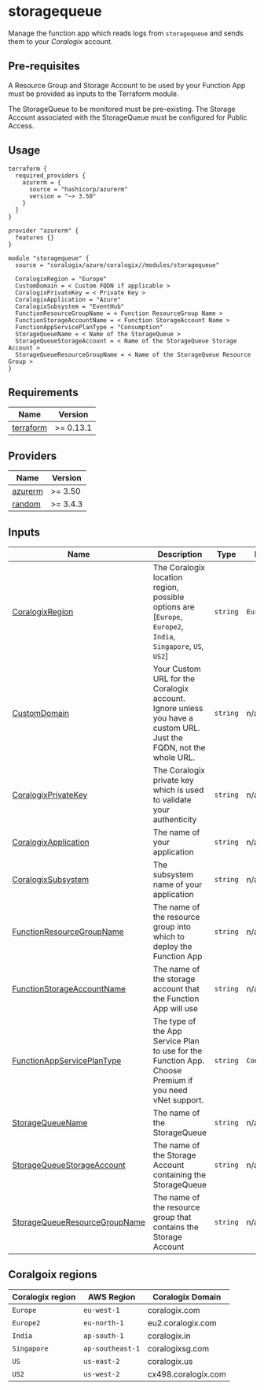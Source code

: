 # storagequeue

Manage the function app which reads logs from `storagequeue` and sends them to your *Coralogix* account.

## Pre-requisites

A Resource Group and Storage Account to be used by your Function App must be provided as inputs to the Terraform module.

The StorageQueue to be monitored must be pre-existing. The Storage Account associated with the StorageQueue must be configured for Public Access.

## Usage

```hcl
terraform {
  required_providers {
    azurerm = {
      source = "hashicorp/azurerm"
      version = "~> 3.50"
    }
  }
}

provider "azurerm" {
  features {}
}

module "storagequeue" {
  source = "coralogix/azure/coralogix//modules/storagequeue"

  CoralogixRegion = "Europe"
  CustomDomain = < Custom FQDN if applicable >
  CoralogixPrivateKey = < Private Key >
  CoralogixApplication = "Azure"
  CoralogixSubsystem = "EventHub"
  FunctionResourceGroupName = < Function ResourceGroup Name >
  FunctionStorageAccountName = < Function StorageAccount Name >
  FunctionAppServicePlanType = "Consumption"
  StorageQueueName = < Name of the StorageQueue >
  StorageQueueStorageAccount = < Name of the StorageQueue Storage Account >
  StorageQueueResourceGroupName = < Name of the StorageQueue Resource Group >
}
```

## Requirements

| Name | Version |
|------|---------|
| <a name="requirement_terraform"></a> [terraform](#requirement\_terraform) | >= 0.13.1 |

## Providers

| Name | Version |
|------|---------|
| <a name="provider_azurerm"></a> [azurerm](#provider\_azurerm) | >= 3.50 |
| <a name="provider_random"></a> [random](#provider\_random) | >= 3.4.3 |

## Inputs

| Name | Description | Type | Default | Required |
|------|-------------|------|---------|:--------:|
| <a name="input_CoralogixRegion"></a> [CoralogixRegion](#input\_CoralogixRegion) | The Coralogix location region, possible options are [`Europe`, `Europe2`, `India`, `Singapore`, `US`, `US2`] | `string` | `Europe` | no |
| <a name="input_CustomDomain"></a> [CustomDomain](#input\_CustomDomain) | Your Custom URL for the Coralogix account. Ignore unless you have a custom URL. Just the FQDN, not the whole URL. | `string` | n/a | no |
| <a name="input_CoralogixPrivateKey"></a> [CoralogixPrivateKey](#input\_CoralogixPrivateKey) | The Coralogix private key which is used to validate your authenticity | `string` | n/a | yes |
| <a name="input_CoralogixApplication"></a> [CoralogixApplication](#input\_CoralogixApplication) | The name of your application | `string` | n/a | yes |
| <a name="input_CoralogixSubsystem"></a> [CoralogixSubsystem](#input\_CoralogixSubsystem) | The subsystem name of your application | `string` | n/a | yes |
| <a name="input_FunctionResourceGroupName"></a> [FunctionResourceGroupName](#input\_FunctionResourceGroupName) | The name of the resource group into which to deploy the Function App | `string` | n/a | yes |
| <a name="input_FunctionStorageAccountName"></a> [FunctionStorageAccountName](#input\_FunctionStorageAccountName) | The name of the storage account that the Function App will use | `string` | n/a | yes |
| <a name="input_FunctionAppServicePlanType"></a> [FunctionAppServicePlanType](#input\_FunctionAppServicePlanType) | The type of the App Service Plan to use for the Function App. Choose Premium if you need vNet support. | `string` | `Consumption` | yes |
| <a name="input_StorageQueueName"></a> [StorageQueueName](#input\_StorageQueueName) | The name of the StorageQueue | `string` | n/a | yes |
| <a name="input_StorageQueueStorageAccount"></a> [StorageQueueStorageAccount](#input\_StorageQueueStorageAccount) | The name of the Storage Account containing the StorageQueue | `string` | n/a | yes |
| <a name="input_StorageQueueResourceGroupName"></a> [StorageQueueResourceGroupName](#input\_StorageQueueResourceGroupName) | The name of the resource group that contains the Storage Account | `string` | n/a | yes |

## Coralgoix regions
| Coralogix region | AWS Region | Coralogix Domain |
|------|------------|------------|
| `Europe` |  `eu-west-1` | coralogix.com |
| `Europe2` |  `eu-north-1` | eu2.coralogix.com |
| `India` | `ap-south-1`  | coralogix.in |
| `Singapore` | `ap-southeast-1` | coralogixsg.com |
| `US` | `us-east-2` | coralogix.us |
| `US2` | `us-west-2` | cx498.coralogix.com |
